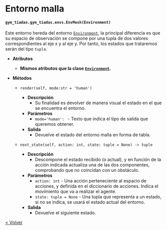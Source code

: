 # Entorno malla
#### `gym_tiadas.gym_tiadas.envs.EnvMesh(Environment)`

Este entorno hereda del entorno [`Environment`](environment.md), la principal diferencia es que su espacio de
observación se compone por una tupla de dos valores correspondientes al eje x y al eje y. Por tanto, los estados que
trataremos serán del tipo `tuple`.

* **Atributos**
    * **Mismos atributos que la clase [`Environment`](environment.md).**
    
* **Métodos**
            
    * `render(self, mode:str = 'human')`
        * **Descripción**
            * Su finalidad es devolver de manera visual el estado en el que se encuentra el entorno.
        * **Parámetros**
            * `mode='human': ` - Texto que indica el tipo de salida que queremos obtener.
        * **Salida**
            * Devuelve el estado del entorno malla en forma de tabla.
    
    *  `next_state(self, action: int, state: tuple = None) -> tuple`
        * **Descripción**
            * Descompone el estado recibido (o actual), y en función de la acción indicada actualiza una de las dos
            componentes, comprobando que no coincidan con un obstáculo.
        * **Parámetros**
            * `action: int` - Una acción perteneciente al espacio de acciones, y definida en el diccionario de acciones.
            Indica el movimiento que va a realizar el agente.
            * `state: tuple = None` - Una tupla que representa a un estado, si no se indica, se usará el estado actual
            del entorno.
        * **Salida**
            * Devuelve el siguiente estado.

[< Volver](index.md)